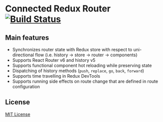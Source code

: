Connected Redux Router [![Build Status](https://app.travis-ci.com/burnmaniac/connected-redux-router.svg?branch=main)](https://app.travis-ci.com/burnmaniac/connected-redux-router)
===

Main features
---

* Synchronizes router state with Redux store with respect to uni-directional flow (i.e. history -> store -> router -> components)
* Supports React Router v6 and history v5
* Supports functional component hot reloading while preserving state
* Dispatching of history methods (`push`, `replace`, `go`, `back`, `forward`)
* Supports time travelling in Redux DevTools
* Supports running side effects on route change that are defined in route configuration

License
-------
[MIT License](https://github.com/burnmaniac/connected-redux-router/blob/main/LICENSE)

